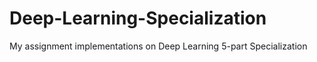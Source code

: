 # Deep-Learning-Specialization
My assignment implementations on Deep Learning 5-part Specialization
